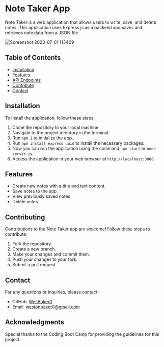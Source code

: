 # Note Taker App

Note Taker is a web application that allows users to write, save, and delete notes. This application uses Express.js as a backend and saves and retrieves note data from a JSON file.

![Screenshot 2023-07-01 113409](https://github.com/WesBaker0/Note-Taker/assets/131714206/4b70e705-6fac-4fd0-bcd9-45a5edea7de7)

## Table of Contents

- [Installation](#installation)
- [Features](#features)
- [API Endpoints](#api-endpoints)
- [Contribute](#contributing)
- [Contact](#contact)

## Installation

To install the application, follow these steps:

1. Clone the repository to your local machine.
2. Navigate to the project directory in the terminal.
3. Run `npm i` to initialize the app.
4. Run `npm install express uuid` to install the necessary packages.
5. Now you can run the application using the command `npm start` or `node server.js`.
6. Access the application in your web browser at `http://localhost:3000`.
   
## Features

- Create new notes with a title and text content.
- Save notes to the app.
- View previously saved notes.
- Delete notes.

## Contributing

Contributions to the Note Taker app are welcome! Follow these steps to contribute:

1. Fork the repository.
2. Create a new branch.
3. Make your changes and commit them.
4. Push your changes to your fork.
5. Submit a pull request.


## Contact

For any questions or inquiries, please contact:

- GitHub: [WesBaker0](#)
- Email: westonbaker0@gmail.com


## Acknowledgments

Special thanks to the Coding Boot Camp for providing the guidelines for this project.
